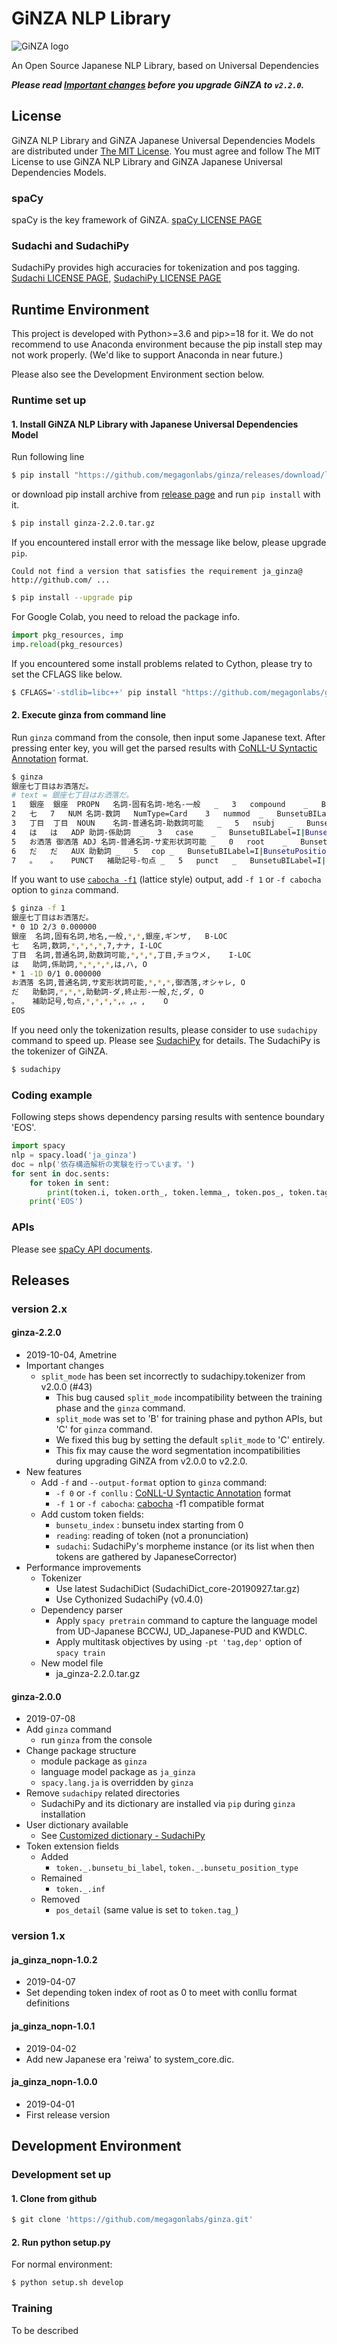 # GiNZA NLP Library
![GiNZA logo](https://github.com/megagonlabs/ginza/releases/download/latest/GINZA_logo_4c_y.png)

An Open Source Japanese NLP Library, based on Universal Dependencies

***Please read [Important changes](#ginza-211) before you upgrade GiNZA to `v2.2.0`.***

## License
GiNZA NLP Library and GiNZA Japanese Universal Dependencies Models are distributed under
[The MIT License](https://github.com/megagonlabs/ginza/blob/master/LICENSE).
You must agree and follow The MIT License to use GiNZA NLP Library and GiNZA Japanese Universal Dependencies Models.

### spaCy
spaCy is the key framework of GiNZA.
[spaCy LICENSE PAGE](https://github.com/explosion/spaCy/blob/master/LICENSE)

### Sudachi and SudachiPy
SudachiPy provides high accuracies for tokenization and pos tagging.
[Sudachi LICENSE PAGE](https://github.com/WorksApplications/Sudachi/blob/develop/LICENSE-2.0.txt),
[SudachiPy LICENSE PAGE](https://github.com/WorksApplications/SudachiPy/blob/develop/LICENSE)

## Runtime Environment
This project is developed with Python>=3.6 and pip>=18 for it.
We do not recommend to use Anaconda environment because the pip install step may not work properly.
(We'd like to support Anaconda in near future.)

Please also see the Development Environment section below.
### Runtime set up
#### 1. Install GiNZA NLP Library with Japanese Universal Dependencies Model
Run following line
```bash
$ pip install "https://github.com/megagonlabs/ginza/releases/download/latest/ginza-latest.tar.gz"
```
or download pip install archive from
[release page](https://github.com/megagonlabs/ginza/releases)
and run `pip install` with it.
```bash
$ pip install ginza-2.2.0.tar.gz
```

If you encountered install error with the message like below, please upgrade `pip`.

```
Could not find a version that satisfies the requirement ja_ginza@ http://github.com/ ...  
```

```bash
$ pip install --upgrade pip
```

For Google Colab, you need to reload the package info. 
```python
import pkg_resources, imp
imp.reload(pkg_resources)
```

If you encountered some install problems related to Cython, please try to set the CFLAGS like below.
```bash
$ CFLAGS='-stdlib=libc++' pip install "https://github.com/megagonlabs/ginza/releases/download/latest/ginza-latest.tar.gz"
```
#### 2. Execute ginza from command line
Run `ginza` command from the console, then input some Japanese text.
After pressing enter key, you will get the parsed results with [CoNLL-U Syntactic Annotation](https://universaldependencies.org/format.html#syntactic-annotation) format.
```bash
$ ginza
銀座七丁目はお洒落だ。
# text = 銀座七丁目はお洒落だ。
1	銀座	銀座	PROPN	名詞-固有名詞-地名-一般	_	3	compound	_	BunsetuBILabel=B|BunsetuPositionType=CONT|SpaceAfter=No|NP_B|NE=LOC_B
2	七	7	NUM	名詞-数詞	NumType=Card	3	nummod	_	BunsetuBILabel=I|BunsetuPositionType=CONT|SpaceAfter=No|NE=LOC_I
3	丁目	丁目	NOUN	名詞-普通名詞-助数詞可能	_	5	nsubj	_	BunsetuBILabel=I|BunsetuPositionType=SEM_HEAD|SpaceAfter=No|NP_B|NE=LOC_I
4	は	は	ADP	助詞-係助詞	_	3	case	_	BunsetuBILabel=I|BunsetuPositionType=SYN_HEAD|SpaceAfter=No
5	お洒落	御洒落	ADJ	名詞-普通名詞-サ変形状詞可能	_	0	root	_	BunsetuBILabel=B|BunsetuPositionType=ROOT|SpaceAfter=No
6	だ	だ	AUX	助動詞	_	5	cop	_	BunsetuBILabel=I|BunsetuPositionType=SYN_HEAD|SpaceAfter=No
7	。	。	PUNCT	補助記号-句点	_	5	punct	_	BunsetuBILabel=I|BunsetuPositionType=CONT|SpaceAfter=No

```
If you want to use [`cabocha -f1`](https://taku910.github.io/cabocha/) (lattice style) output, add `-f 1` or `-f cabocha` option to `ginza` command.
```bash
$ ginza -f 1
銀座七丁目はお洒落だ。
* 0 1D 2/3 0.000000
銀座	名詞,固有名詞,地名,一般,*,*,銀座,ギンザ,	B-LOC
七	名詞,数詞,*,*,*,*,7,ナナ,	I-LOC
丁目	名詞,普通名詞,助数詞可能,*,*,*,丁目,チョウメ,	I-LOC
は	助詞,係助詞,*,*,*,*,は,ハ,	O
* 1 -1D 0/1 0.000000
お洒落	名詞,普通名詞,サ変形状詞可能,*,*,*,御洒落,オシャレ,	O
だ	助動詞,*,*,*,助動詞-ダ,終止形-一般,だ,ダ,	O
。	補助記号,句点,*,*,*,*,。,。,	O
EOS
```
If you need only the tokenization results, please consider to use `sudachipy` command to speed up. Please see [SudachiPy](https://github.com/WorksApplications/SudachiPy/) for details. The SudachiPy is the tokenizer of GiNZA.
```bash
$ sudachipy
```
### Coding example
Following steps shows dependency parsing results with sentence boundary 'EOS'.
```python
import spacy
nlp = spacy.load('ja_ginza')
doc = nlp('依存構造解析の実験を行っています。')
for sent in doc.sents:
    for token in sent:
        print(token.i, token.orth_, token.lemma_, token.pos_, token.tag_, token.dep_, token.head.i)
    print('EOS')
```
### APIs
Please see [spaCy API documents](https://spacy.io/api/).
## Releases
### version 2.x
#### ginza-2.2.0
- 2019-10-04, Ametrine
- Important changes
  - `split_mode` has been set incorrectly to sudachipy.tokenizer from v2.0.0 (#43)
    - This bug caused `split_mode` incompatibility between the training phase and the `ginza` command.
    - `split_mode` was set to 'B' for training phase and python APIs, but 'C' for `ginza` command.
    - We fixed this bug by setting the default `split_mode` to 'C' entirely.
    - This fix may cause the word segmentation incompatibilities during upgrading GiNZA from v2.0.0 to v2.2.0.
- New features
  - Add `-f` and `--output-format` option to `ginza` command:
    - `-f 0` or `-f conllu` : [CoNLL-U Syntactic Annotation](https://universaldependencies.org/format.html#syntactic-annotation) format
    - `-f 1` or `-f cabocha`: [cabocha](https://taku910.github.io/cabocha/) -f1 compatible format
  - Add custom token fields:
    - `bunsetu_index` : bunsetu index starting from 0
    - `reading`: reading of token (not a pronunciation)
    - `sudachi`: SudachiPy's morpheme instance (or its list when then tokens are gathered by JapaneseCorrector)
- Performance improvements
  - Tokenizer
    - Use latest SudachiDict (SudachiDict_core-20190927.tar.gz) 
    - Use Cythonized SudachiPy (v0.4.0) 
  - Dependency parser
    - Apply `spacy pretrain` command to capture the language model from UD-Japanese BCCWJ, UD_Japanese-PUD and KWDLC.
    - Apply multitask objectives by using `-pt 'tag,dep'` option of `spacy train`
  - New model file
    - ja_ginza-2.2.0.tar.gz

#### ginza-2.0.0
- 2019-07-08
- Add `ginza` command
  - run `ginza` from the console
- Change package structure
  - module package as `ginza`
  - language model package as `ja_ginza`
  - `spacy.lang.ja` is overridden by `ginza`
- Remove `sudachipy` related directories
  - SudachiPy and its dictionary are installed via `pip` during `ginza` installation
- User dictionary available
  - See [Customized dictionary - SudachiPy](https://github.com/WorksApplications/SudachiPy#customized-dictionary)
- Token extension fields
  - Added
    - `token._.bunsetu_bi_label`, `token._.bunsetu_position_type`
  - Remained
    - `token._.inf`
  - Removed
    - `pos_detail` (same value is set to `token.tag_`)

### version 1.x
#### ja_ginza_nopn-1.0.2
- 2019-04-07
- Set depending token index of root as 0 to meet with conllu format definitions

#### ja_ginza_nopn-1.0.1
- 2019-04-02
- Add new Japanese era 'reiwa' to system_core.dic.

#### ja_ginza_nopn-1.0.0
- 2019-04-01
- First release version

## Development Environment
### Development set up
#### 1. Clone from github
```bash
$ git clone 'https://github.com/megagonlabs/ginza.git'
```
#### 2. Run python setup.py
For normal environment:
```bash
$ python setup.sh develop
```
### Training
To be described
